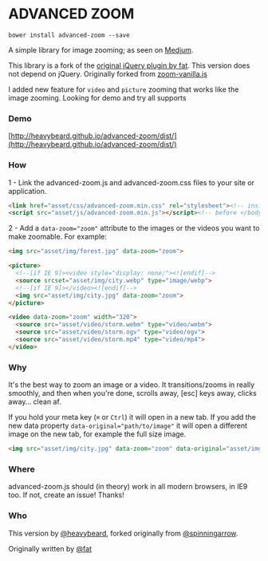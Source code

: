 # ADVANCED ZOOM

```shell
bower install advanced-zoom --save
```

A simple library for image zooming; as seen on
[Medium](https://medium.com/designing-medium/image-zoom-on-medium-24d146fc0c20).

This library is a fork of the [original jQuery plugin by
fat](https://github.com/fat/zoom.js). This version does not depend on jQuery.
Originally forked from [zoom-vanilla.js](https://github.com/spinningarrow/zoom-vanilla.js)

I added new feature for `video` and `picture` zooming that works like the image zooming.
Looking for demo and try all supports

### Demo
[http://heavybeard.github.io/advanced-zoom/dist/](http://heavybeard.github.io/advanced-zoom/dist/)

### How

1 - Link the advanced-zoom.js and advanced-zoom.css files to your site or application.

```html
<link href="asset/css/advanced-zoom.min.css" rel="stylesheet"><!-- inside <head> -->
<script src="asset/js/advanced-zoom.min.js"></script><!-- before </body> -->
```

2 - Add a `data-zoom="zoom"` attribute to the images or the videos you want to make zoomable. For example:

```html
<img src="asset/img/forest.jpg" data-zoom="zoom">
```

```html
<picture>
  <!--[if IE 9]><video style="display: none;"><![endif]-->
  <source srcset="asset/img/city.webp" type="image/webp">
  <!--[if IE 9]></video><![endif]-->
  <img src="asset/img/city.jpg" data-zoom="zoom">
</picture>
```

```html
<video data-zoom="zoom" width="320">
  <source src="asset/video/storm.webm" type="video/webm">
  <source src="asset/video/storm.ogv" type="video/ogv">
  <source src="asset/video/storm.mp4" type="video/mp4">
</video>
```

### Why

It's the best way to zoom an image or a video. It transitions/zooms in really smoothly, and then when you're done, scrolls away, [esc] keys away, clicks away… clean af.

If you hold your meta key (`⌘` or `Ctrl`) it will open in a new tab.
If you add the new data property `data-original="path/to/image"` it will open a different image on the new tab, for example the full size image.

```html
<img src="asset/img/city.jpg" data-zoom="zoom" data-original="asset/img/city.jpg">
```

### Where

advanced-zoom.js should (in theory) work in all modern browsers, in IE9 too. If not, create an issue! Thanks!

### Who

This version by [@heavybeard][], forked originally from [@spinningarrow](https://github.com/spinningarrow/zoom-vanilla.js).

Originally written by <a href="//twitter.com/fat">@fat</a>

[@heavybeard]: https://github.com/heavybeard
